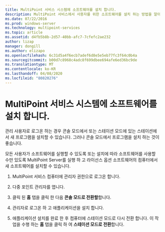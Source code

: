 ```yaml
---
title: MultiPoint 서비스 시스템에 소프트웨어를 설치 합니다.
description: MultiPoint 서비스에서 사용자를 위한 소프트웨어를 설치 하는 방법을 알아봅니다.
ms.date: 07/22/2016
ms.prod: windows-server
ms.technology: multipoint-services
ms.topic: article
ms.assetid: d4fb5b8b-2d57-40bb-afc7-7cfefc2ae232
author: lizap
manager: dongill
ms.author: elizapo
ms.openlocfilehash: 6c31d5a4f6ecb7adef6d8e5e5eb77fc3f64c0b4a
ms.sourcegitcommit: b00d7c8968c4adc8f699dbee694afe6ed36bc9de
ms.translationtype: MT
ms.contentlocale: ko-KR
ms.lasthandoff: 04/08/2020
ms.locfileid: "80820276"
---
```

# <a name="install-software-on-your-multipoint-services-system"></a>MultiPoint 서비스 시스템에 소프트웨어를 설치 합니다.
관리 사용자로 로그온 하는 경우 콘솔 모드에서 또는 스테이션 모드에 있는 스테이션에서 새 프로그램을 설치할 수 있습니다. 그러나 콘솔 모드에서 프로그램을 설치 하는 것이 좋습니다.  
  
모든 사용자가 소프트웨어를 실행할 수 있도록 또는 설치에 따라 소프트웨어를 사용할 수만 있도록 MultiPoint Server를 실행 하 고 라이선스 옵션 소프트웨어의 컴퓨터에서 새 소프트웨어를 설치할 수 있습니다.  
   
1.  MultiPoint 서비스 컴퓨터에 관리자 권한으로 로그온 합니다.  
  
2.  다중 포인트 관리자를 엽니다.  
  
3.  클릭 된 **홈** 탭을 클릭 한 다음 **콘솔 모드로 전환할**합니다.  
  
4.  관리자로 로그온 하 고 애플리케이션을 설치 합니다.  
  
5.  애플리케이션 설치를 완료 한 후 컴퓨터에 스테이션 모드로 다시 전환 합니다. 이 작업을 수행 하는 **홈** 탭을 클릭 하 여 **스테이션 모드로 전환**합니다.  